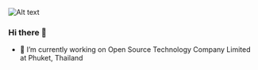 ![Alt text](https://thumbs.gfycat.com/FlusteredSnoopyGuineafowl-small.gif?style=centerme "Title")

### Hi there 👋
- 🔭 I’m currently working on Open Source Technology Company Limited at Phuket, Thailand
<!--
**kritsadapk/kritsadapk** is a ✨ _special_ ✨ repository because its `README.md` (this file) appears on your GitHub profile.

Here are some ideas to get you started:

- 🔭 I’m currently working on ...
- 🌱 I’m currently learning ...
- 👯 I’m looking to collaborate on ...
- 🤔 I’m looking for help with ...
- 💬 Ask me about ...
- 📫 How to reach me: ...
- 😄 Pronouns: ...
- ⚡ Fun fact: ...
-->
